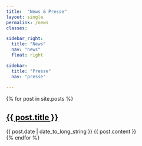 ```yaml
---
title:  "News & Presse"
layout: single
permalink: /news
classes:

sidebar_right:
  title: "News"
  nav: "news"
  float: right

sidebar:
  title: "Presse"
  nav: "presse"
  
--- 
```


{% for post in site.posts %}
  <article>
    <h1><a style="color: black" href="{{ post.url }}" >{{ post.title }} </a></h1>
    <time datetime="{{ post.date | date: "%Y-%m-%d" }}">{{ post.date | date_to_long_string }}</time>
    {{ post.content }}
  </article>
{% endfor %} 
